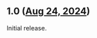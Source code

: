 ## 1.0 ([Aug 24, 2024](https://github.com/ramensoftware/windhawk-mods/blob/3a19d101477ac04951f6c533f92f137d0fdd048b/mods/taskbar-start-button-position.wh.cpp))

Initial release.
